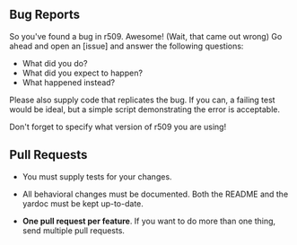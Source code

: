 ## Bug Reports

So you've found a bug in r509. Awesome! (Wait, that came out wrong) Go ahead and
open an [issue] and answer the following questions:

- What did you do?
- What did you expect to happen?
- What happened instead?

Please also supply code that replicates the bug. If you can, a failing test would
be ideal, but a simple script demonstrating the error is acceptable.

Don't forget to specify what version of r509 you are using!

## Pull Requests

- You must supply tests for your changes.

- All behavioral changes must be documented. Both the README and the yardoc must be kept up-to-date.

- **One pull request per feature**. If you want to do more than one thing, send multiple pull requests.

